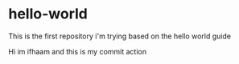 # hello-world
This is the first repository i'm trying based on the hello world guide

Hi im ifhaam and this is my commit action
